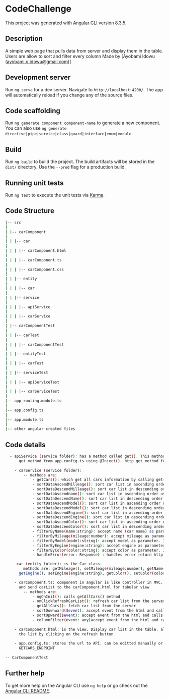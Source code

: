 # CodeChallenge

This project was generated with [Angular CLI](https://github.com/angular/angular-cli) version 8.3.5.

## Description

A simple web page that pulls data from server and display them in the table. Users 	are allow to sort and filter every column
Made by [Ayobami Idowu (ayobami.o.idowu@gmail.com)]

## Development server

Run `ng serve` for a dev server. Navigate to `http://localhost:4200/`. The app will automatically reload if you change any of the source files.

## Code scaffolding

Run `ng generate component component-name` to generate a new component. You can also use `ng generate directive|pipe|service|class|guard|interface|enum|module`.

## Build

Run `ng build` to build the project. The build artifacts will be stored in the `dist/` directory. Use the `--prod` flag for a production build.

## Running unit tests

Run `ng test` to execute the unit tests via [Karma](https://karma-runner.github.io).

## Code Structure
```bash
|-- src
|
| |-- carComponent
| 
| | |-- car
| 
| | | |-- carComponent.html
|
| | | |-- carComponent.ts
|
| | | |-- carComponent.css
|
| | |-- entity
|
| | | |-- car
|
| | |-- service
|
| | | |-- apiService
|
| | | |-- carService
|
| |-- carComponentTest
|
| | |-- carTest
|
| | | |-- carComponentTest
|
| | |-- entityTest
|
| | | |-- carTest
|
| | |-- serviceTest
|
| | | |-- apiServiceTest
|
| | | |-- carServiceTest
|
|-- app-routing.module.ts
|
|-- app.config.ts
|
|-- app.module.ts
|
|-- other angular created files
```

## Code details
```bash
  - apiService (service folder): has a method called get(). This method calls http get method. API Url is passed to the http        
      get method from app.config.ts using @Inject(). http get method fecthes data from the server and return an Observable
      
	- carService (service folder): 
		-- methods are:
			- getCars(): which get all cars information by calling get() method in apiService. It returns Observable.
			- sortDataAscendMilleage(): sort car list in ascending order using mileage as the sort criteria returns Observable
			- sortDataDescendMilleage(): sort car list in descending order using mileage as the sort criteria returns Observable
			- sortDataAscendname(): sort car list in ascending order using name (car name) as the sort criteria returns Observable
			- sortDataDescendName(): sort car list in descending order using name (car name) as the sort criteria returns Observable
			- sortDataAscendModel(): sort car list in ascending order using model as the sort criteria returns Observable
			- sortDataDescendModel(): sort car list in descending order using model as the sort criteria returns Observable
			- sortDataAscendEngine(): sort car list in ascending order using engine as the sort criteria returns Observable
			- sortDataDescendEngine(): sort car list in descending order using engine as the sort criteria returns Observable
			- sortDataAscendColor(): sort car list in ascending order using color as the sort criteria returns Observable
			- sortDataDescendColor(): sort car list in descending order using color as the sort criteria returns Observable
			- filterByName(name:string): accept name (car name) as parameter. It filters car list by name (car name) return Observable
			- filterByMileage(mileage:number): accept mileage as parameter. It filters car list by mileage returns Observable
			- filterByModel(model:string): accept model as parameter. It filters car list by model and returns Observable
			- filterByEngine(engine:string): accept engine as parameter. It filters car list by engine and returns Observable
			- filterByColor(color:string): accept color as parameter. It filters car list by color and returns Observable
			- handleError(error: Response) : handles error return http get errors.

	-car (entity folder): is the Car class. 
		methods are: getMileage(), setMileage(mileage:number), getName(), setName(name:string), getModel(), setModel(model:string),       
      getEngine(), setEngine(engine:string), getColor(), setColor(color:string)

	- carComponent.ts: component in angular is like controller in MVC. fecthes data from carService by calling appropriate methods          
      and send carList to the carComponent.html for tabular view
		-- methods are:
			- ngOnInit(): calls getAllCars() method
			- onClickRefreshCarList(): refresh car list from the server by calling getAllCars() method
			- getAllCars(): fetch car list from the server
			- sortDownward($event): accept event from the html and calls appropraite method based on the value passed from the html
			- sortUpward($event): accept event from the html and calls appropraite method based on the value passed fromthe html
			- columnFilter(event: any)accept event from the html and calls appropraite method based on the value passed fromthe html
      
	- carComponent.html: is the view. Display car list in the table. allows user filter or sort the list. User can also refresh     
      the list by clicking on the refresh button
      
	- app.config.ts: stores the url to API. can be editted manually or by passing the url through the terminal using this variable        
      GETCARS_ENDPOINT
      
-- CarComponentTest
```

## Further help

To get more help on the Angular CLI use `ng help` or go check out the [Angular CLI README](https://github.com/angular/angular-cli/blob/master/README.md).
